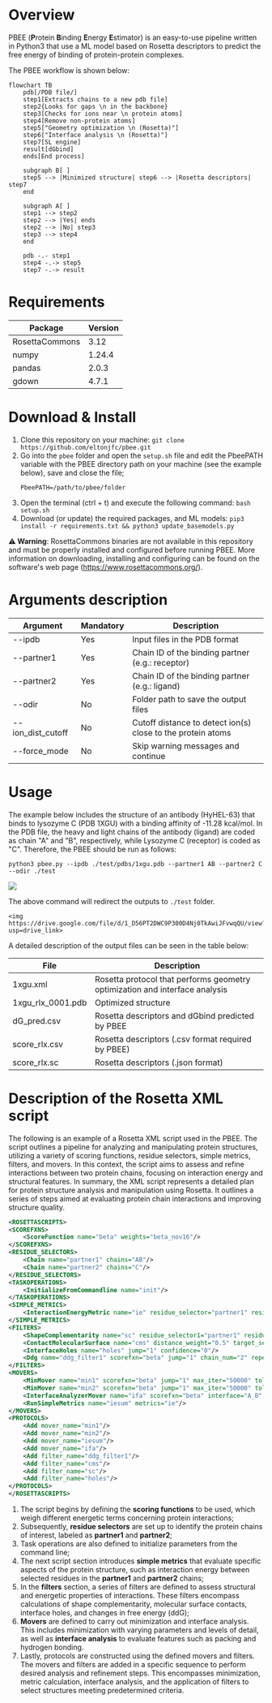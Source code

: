 

# Overview
PBEE (**P**rotein **B**inding **E**nergy **E**stimator) is an easy-to-use pipeline written in Python3 that use a ML model based on Rosetta descriptors to predict the free energy of binding of protein-protein complexes.

The PBEE workflow is shown below:

```mermaid
flowchart TB
	pdb[/PDB file/] 
	step1[Extracts chains to a new pdb file] 
	step2{Looks for gaps \n in the backbone}
	step3[Checks for ions near \n protein atoms] 
	step4[Remove non-protein atoms] 
	step5["Geometry optimization \n (Rosetta)"] 
	step6["Interface analysis \n (Rosetta)"] 
	step7[SL engine]
	result[dGbind]
	ends[End process]
	
	subgraph B[ ]
	step5 --> |Minimized structure| step6 --> |Rosetta descriptors| step7
	end 
	
	subgraph A[ ]
	step1 --> step2
	step2 --> |Yes| ends
	step2 --> |No| step3
	step3 --> step4
	end 
	
	pdb -.- step1
	step4 -.-> step5
	step7 -.-> result
``` 

# Requirements

| Package        | Version |
|----------------|---------|
| RosettaCommons | 3.12    |
| numpy          | 1.24.4  |
| pandas         | 2.0.3   |
| gdown          | 4.7.1   |


# Download & Install

1. Clone this repository on your machine: `git clone https://github.com/eltonjfc/pbee.git`
2. Go into the `pbee` folder and open the `setup.sh` file and edit the PbeePATH variable with the PBEE directory path on your machine (see the example below), save and close the file;
   ```
   PbeePATH=/path/to/pbee/folder
   ```
4. Open the terminal (ctrl + t) and execute the following command: `bash setup.sh`
5. Download (or update) the required packages, and ML models: `pip3 install -r requirements.txt && python3 update_basemodels.py`

**⚠️ Warning**: RosettaCommons binaries are not available in this repository and must be properly installed and configured before running PBEE. More information on downloading, installing and configuring can be found on the software's web page (https://www.rosettacommons.org/).

# Arguments description

| Argument          | Mandatory | Description |
|-------------------|-----------|-------------|
| -\-ipdb            | Yes      | Input files in the PDB format |
| -\-partner1        | Yes      | Chain ID of the binding partner (e.g.: receptor) |
| -\-partner2        | Yes      | Chain ID of the binding partner (e.g.: ligand) |
| -\-odir            | No       | Folder path to save the output files |
| -\-ion_dist_cutoff | No       | Cutoff distance to detect ion(s) close to the protein atoms |          
| -\-force_mode      | No       | Skip warning messages and continue |

# Usage

The example below includes the structure of an antibody (HyHEL-63) that binds to lysozyme C (PDB 1XGU) with a binding affinity of -11.28 kcal/mol. In the PDB file, the heavy and light chains of the antibody (ligand) are coded as chain "A" and "B", respectively, while Lysozyme C (receptor) is coded as "C". Therefore, the PBEE should be run as follows:

```
python3 pbee.py --ipdb ./test/pdbs/1xgu.pdb --partner1 AB --partner2 C --odir ./test
```

![ ](https://ibb.co/6wvXHWC)

The above command will redirect the outputs to `./test` folder. 

```
<img https://drive.google.com/file/d/1_D56PT2DWC9P300D4Nj0TkAwiJFvwqQU/view?usp=drive_link>
```

A detailed description of the output files can be seen in the table below:

| File              | Description                                                                 |
|-------------------|-----------------------------------------------------------------------------|
| 1xgu.xml          | Rosetta protocol that performs geometry optimization and interface analysis |
| 1xgu_rlx_0001.pdb | Optimized structure |
| dG_pred.csv       | Rosetta descriptors and dGbind predicted by PBEE |
| score_rlx.csv     | Rosetta descriptors (.csv format required by PBEE) |
| score_rlx.sc      | Rosetta descriptors (.json format) |



# Description of the Rosetta XML script

The following is an example of a Rosetta XML script used in the PBEE. The script outlines a pipeline for analyzing and manipulating protein structures, utilizing a variety of scoring functions, residue selectors, simple metrics, filters,  and movers. In this context, the script aims to assess and refine interactions between two protein chains, focusing on interaction energy and structural features. In summary, the XML script represents a detailed plan for protein structure analysis and manipulation using Rosetta. It outlines a series of steps aimed at evaluating protein chain interactions and improving structure quality.


```xml
<ROSETTASCRIPTS>
<SCOREFXNS>
	<ScoreFunction name="beta" weights="beta_nov16"/>
</SCOREFXNS>
<RESIDUE_SELECTORS>
	<Chain name="partner1" chains="AB"/>
	<Chain name="partner2" chains="C"/>
</RESIDUE_SELECTORS>
<TASKOPERATIONS>
	<InitializeFromCommandline name="init"/>
</TASKOPERATIONS>
<SIMPLE_METRICS>
	<InteractionEnergyMetric name="ie" residue_selector="partner1" residue_selector2="partner2" scorefxn="beta"/>
</SIMPLE_METRICS>
<FILTERS>
	<ShapeComplementarity name="sc" residue_selector1="partner1" residue_selector2="partner2" confidence="0"/>
	<ContactMolecularSurface name="cms" distance_weight="0.5" target_selector="partner1" binder_selector="partner2" confidence="0"/>
	<InterfaceHoles name="holes" jump="1" confidence="0"/>
	<Ddg name="ddg_filter1" scorefxn="beta" jump="1" chain_num="2" repeats="1" repack="0" repack_bound="0" repack_unbound="0" threshold="99999" confidence="0"/>
</FILTERS>
<MOVERS>
	<MinMover name="min1" scorefxn="beta" jump="1" max_iter="50000" tolerance="0.0001" cartesian="0" bb="0" chi="1" bb_task_operations="init" chi_task_operations="init"/>
	<MinMover name="min2" scorefxn="beta" jump="1" max_iter="50000" tolerance="0.0001" cartesian="0" bb="1" chi="1" bb_task_operations="init" chi_task_operations="init"/>
	<InterfaceAnalyzerMover name="ifa" scorefxn="beta" interface="A_B" packstat="1" interface_sc="1" tracer="1" scorefile_reporting_prefix="ifa"/>
	<RunSimpleMetrics name="iesum" metrics="ie"/>
</MOVERS>
<PROTOCOLS>
	<Add mover_name="min1"/>
	<Add mover_name="min2"/>
	<Add mover_name="iesum"/>
	<Add mover_name="ifa"/>
	<Add filter_name="ddg_filter1"/>
	<Add filter_name="cms"/>
	<Add filter_name="sc"/>
	<Add filter_name="holes"/>
</PROTOCOLS>
</ROSETTASCRIPTS>
```

1. The script begins by defining the **scoring functions** to be used, which weigh different energetic terms concerning protein interactions;
2. Subsequently, **residue selectors** are set up to identify the protein chains of interest, labeled as **partner1** and **partner2**; 
3. Task operations are also defined to initialize parameters from the command line;
4. The next script section introduces **simple metrics** that evaluate specific aspects of the protein structure, such as interaction energy between selected residues in the **partner1** and **partner2** chains; 
5. In the **filters** section, a series of filters are defined to assess structural and energetic properties of interactions. These filters encompass calculations of shape complementarity, molecular surface contacts, interface holes, and changes in free energy (ddG);
6. **Movers** are defined to carry out minimization and interface analysis. This includes minimization with varying parameters and levels of detail, as well as **interface analysis** to evaluate features such as packing and hydrogen bonding. 
7. Lastly, protocols are constructed using the defined movers and filters. The movers and filters are added in a specific sequence to perform desired analysis and refinement steps. This encompasses minimization, metric calculation, interface analysis, and the application of filters to select structures meeting predetermined criteria.
